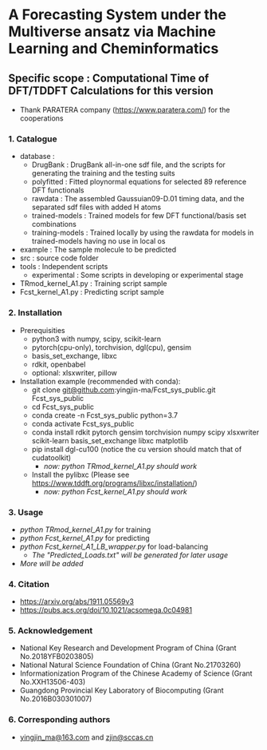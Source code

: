 # A Forecasting System under the Multiverse ansatz via Machine Learning and Cheminformatics

## Specific scope : Computational Time of DFT/TDDFT Calculations for this version
  - Thank PARATERA company (https://www.paratera.com/) for the cooperations

### 1. Catalogue
  - database : 
    - DrugBank : DrugBank all-in-one sdf file, and the scripts for generating the training and the testing suits
    - polyfitted : Fitted ploynormal equations for selected 89 reference DFT functionals
    - rawdata : The assembled Gaussuian09-D.01 timing data, and the separated sdf files with added H atoms
    - trained-models : Trained models for few DFT functional/basis set combinations
    - training-models : Trained locally by using the rawdata for models in trained-models having no use in local os 
  - example : The sample molecule to be predicted 
  - src : source code folder
  - tools : Independent scripts 
    - experimental : Some scripts in developing or experimental stage
  - TRmod_kernel_A1.py : Training script sample
  - Fcst_kernel_A1.py : Predicting script sample

### 2. Installation
  - Prerequisities
    - python3 with numpy, scipy, scikit-learn
    - pytorch(cpu-only), torchvision, dgl(cpu), gensim 
    - basis_set_exchange, libxc
    - rdkit, openbabel
    - optional: xlsxwriter, pillow
  - Installation example (recommended with conda):
    - git clone git@github.com:yingjin-ma/Fcst_sys_public.git Fcst_sys_public
    - cd Fcst_sys_public
    - conda create -n Fcst_sys_public python=3.7
    - conda activate Fcst_sys_public
    - conda install rdkit pytorch gensim torchvision numpy scipy xlsxwriter scikit-learn basis_set_exchange libxc matplotlib
    - pip install dgl-cu100  (notice the cu version should match that of cudatoolkit)
      - *now: python TRmod_kernel_A1.py should work*
    - Install the pylibxc (Please see https://www.tddft.org/programs/libxc/installation/)
      - *now: python Fcst_kernel_A1.py should work*

### 3. Usage
  - *python TRmod_kernel_A1.py* for training
  - *python Fcst_kernel_A1.py* for predicting
  - *python Fcst_kernel_A1_LB_wrapper.py* for load-balancing
    - *The "Predicted_Loads.txt" will be generated for later usage*
  - *More will be added*
    
### 4. Citation
  - https://arxiv.org/abs/1911.05569v3
  - https://pubs.acs.org/doi/10.1021/acsomega.0c04981

### 5. Acknowledgement
  - National Key Research and Development Program of China (Grant No.2018YFB0203805)
  - National Natural Science Foundation of China (Grant No.21703260)
  - Informationization Program of the Chinese Academy of Science (Grant No.XXH13506-403)
  - Guangdong Provincial Key Laboratory of Biocomputing (Grant No.2016B030301007)

### 6. Corresponding authors
  - yingjin_ma@163.com and zjin@sccas.cn



